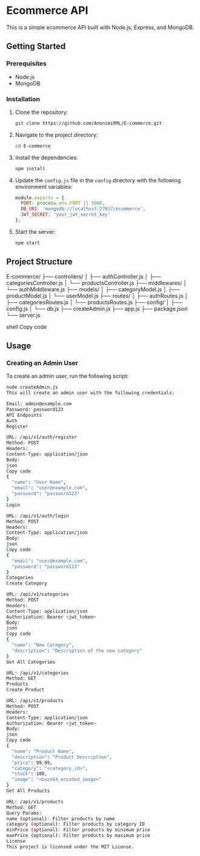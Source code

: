 # Ecommerce API

This is a simple ecommerce API built with Node.js, Express, and MongoDB.

## Getting Started

### Prerequisites

- Node.js
- MongoDB

### Installation

1. Clone the repository:
    ```bash
    git clone https://github.com/AnonimiRML/E-commerce.git
    ```

2. Navigate to the project directory:
    ```bash
    cd E-commerce
    ```

3. Install the dependencies:
    ```bash
    npm install
    ```

4. Update the `config.js` file in the `config` directory with the following environment variables:
    ```javascript
    module.exports = {
      PORT: process.env.PORT || 5000,
      DB_URI: 'mongodb://localhost:27017/ecommerce',
      JWT_SECRET: 'your_jwt_secret_key'
    };
    ```

5. Start the server:
    ```bash
    npm start
    ```

## Project Structure

E-commerce/
├── controllers/
│ ├── authController.js
│ ├── categoriesController.js
│ └── productsController.js
├── middlewares/
│ └── authMiddleware.js
├── models/
│ ├── categoryModel.js
│ ├── productModel.js
│ └── userModel.js
├── routes/
│ ├── authRoutes.js
│ ├── categoriesRoutes.js
│ └── productsRoutes.js
├── config/
│ ├── config.js
│ └── db.js
├── createAdmin.js
├── app.js
├── package.json
└── server.js

shell
Copy code

## Usage

### Creating an Admin User

To create an admin user, run the following script:
```bash
node createAdmin.js
This will create an admin user with the following credentials:

Email: admin@example.com
Password: password123
API Endpoints
Auth
Register

URL: /api/v1/auth/register
Method: POST
Headers:
Content-Type: application/json
Body:
json
Copy code
{
  "name": "User Name",
  "email": "user@example.com",
  "password": "password123"
}
Login

URL: /api/v1/auth/login
Method: POST
Headers:
Content-Type: application/json
Body:
json
Copy code
{
  "email": "user@example.com",
  "password": "password123"
}
Categories
Create Category

URL: /api/v1/categories
Method: POST
Headers:
Content-Type: application/json
Authorization: Bearer <jwt_token>
Body:
json
Copy code
{
  "name": "New Category",
  "description": "Description of the new category"
}
Get All Categories

URL: /api/v1/categories
Method: GET
Products
Create Product

URL: /api/v1/products
Method: POST
Headers:
Content-Type: application/json
Authorization: Bearer <jwt_token>
Body:
json
Copy code
{
  "name": "Product Name",
  "description": "Product Description",
  "price": 99.99,
  "category": "<category_id>",
  "stock": 100,
  "image": "<base64_encoded_image>"
}
Get All Products

URL: /api/v1/products
Method: GET
Query Params:
name (optional): Filter products by name
category (optional): Filter products by category ID
minPrice (optional): Filter products by minimum price
maxPrice (optional): Filter products by maximum price
License
This project is licensed under the MIT License.
